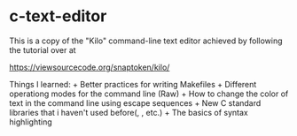 # c-text-editor

This is a copy of the "Kilo" command-line text editor achieved by following the tutorial over at 

https://viewsourcecode.org/snaptoken/kilo/

Things I learned:
    + Better practices for writing Makefiles
    + Different operationg modes for the command line (Raw)
    + How to change the color of text in the command line using escape sequences
    + New C standard libraries that i haven't used before(<termios>, <fcntl>, <ioctl> etc.)
    + The basics of syntax highlighting

